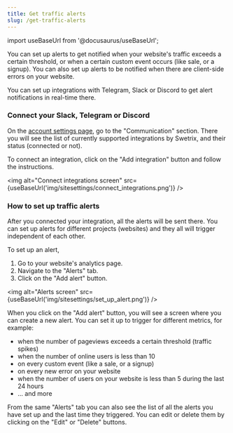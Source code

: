 ```yaml
---
title: Get traffic alerts
slug: /get-traffic-alerts
---
```


import useBaseUrl from '@docusaurus/useBaseUrl';

You can set up alerts to get notified when your website's traffic exceeds a certain threshold, or when a certain custom event occurs (like sale, or a signup). You can also set up alerts to be notified when there are client-side errors on your website.

You can set up integrations with Telegram, Slack or Discord to get alert notifications in real-time there.

### Connect your Slack, Telegram or Discord

On the [account settings page](https://swetrix.com/user-settings), go to the "Communication" section. There you will see the list of currently supported integrations by Swetrix, and their status (connected or not).

To connect an integration, click on the "Add integration" button and follow the instructions.

<img alt="Connect integrations screen" src={useBaseUrl('img/sitesettings/connect_integrations.png')} />

### How to set up traffic alerts

After you connected your integration, all the alerts will be sent there. You can set up alerts for different projects (websites) and they all will trigger independent of each other.

To set up an alert,

1. Go to your website's analytics page.
2. Navigate to the "Alerts" tab.
3. Click on the "Add alert" button.

<img alt="Alerts screen" src={useBaseUrl('img/sitesettings/set_up_alert.png')} />

When you click on the "Add alert" button, you will see a screen where you can create a new alert. You can set it up to trigger for different metrics, for example:
 - when the number of pageviews exceeds a certain threshold (traffic spikes)
 - when the number of online users is less than 10
 - on every custom event (like a sale, or a signup)
 - on every new error on your website
 - when the number of users on your website is less than 5 during the last 24 hours
 - ... and more

From the same "Alerts" tab you can also see the list of all the alerts you have set up and the last time they triggered. You can edit or delete them by clicking on the "Edit" or "Delete" buttons.
